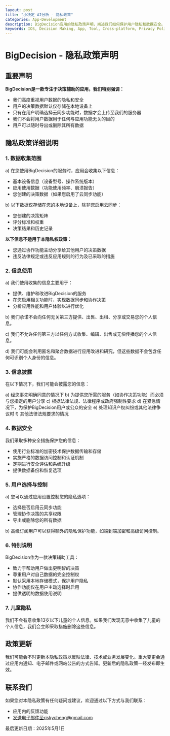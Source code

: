 ```yaml
---
layout: post
title: "小决定-AI分析 - 隐私政策"
categories: App-Development
description: BigDecision应用的隐私政策声明，阐述我们如何保护用户隐私和数据安全。
keywords: IOS, Decision Making, App, Tool, Cross-platform, Privacy Policy
---
```

# BigDecision - 隐私政策声明

## 重要声明

**BigDecision是一款专注于决策辅助的应用，我们特别强调：**

- 我们高度重视用户数据的隐私和安全
- 用户的决策数据默认仅存储在本地设备上
- 只有在用户明确选择云同步功能时，数据才会上传至我们的服务器
- 我们不会将用户数据用于任何与应用功能无关的目的
- 用户可以随时导出或删除其所有数据

## 隐私政策详细说明

### 1. 数据收集范围

a) 在您使用BigDecision的服务时，应用会收集以下信息：

- 基本设备信息（设备型号、操作系统版本）
- 应用使用数据（功能使用频率、崩溃报告）
- 您创建的决策数据（如果您启用了云同步功能）

b) 以下数据仅存储在您的本地设备上，除非您启用云同步：
- 您创建的决策矩阵
- 评分标准和权重
- 决策结果和历史记录

**以下信息不适用于本隐私权政策：**

- 您通过协作功能主动分享给其他用户的决策数据
- 违反法律规定或违反应用规则的行为及已采取的措施

### 2. 信息使用

a) 我们使用收集的信息主要用于：
- 提供、维护和改进BigDecision的服务
- 在您启用相关功能时，实现数据同步和协作决策
- 分析应用性能和用户体验以进行优化

b) 我们承诺不会向任何无关第三方提供、出售、出租、分享或交易您的个人信息。

c) 我们不允许任何第三方以任何方式收集、编辑、出售或无偿传播您的个人信息。

d) 我们可能会利用匿名和聚合数据进行应用改进和研究，但这些数据不会包含任何可识别个人身份的信息。

### 3. 信息披露

在以下情况下，我们可能会披露您的信息：

a) 经您事先明确同意的情况下
b) 为提供您所需的服务（如协作决策功能）而必须与您指定的用户分享
c) 根据法律法规、法律程序或政府强制性要求
d) 在紧急情况下，为保护BigDecision用户或公众的安全
e) 处理知识产权纠纷或其他法律争议时
f) 其他法律法规要求的情况

### 4. 数据安全

我们采取多种安全措施保护您的信息：

- 使用行业标准的加密技术保护数据传输和存储
- 实施严格的数据访问控制和认证机制
- 定期进行安全评估和系统升级
- 提供数据备份和恢复选项

### 5. 用户选择与控制

a) 您可以通过应用设置控制您的隐私选项：
- 选择是否启用云同步功能
- 管理协作决策的共享权限
- 导出或删除您的所有数据

b) 高级订阅用户可以获得额外的隐私保护功能，如端到端加密和高级访问控制。

### 6. 特别说明

BigDecision作为一款决策辅助工具：

- 致力于帮助用户做出更明智的决策
- 尊重用户对自己数据的完全控制权
- 默认采用本地存储模式，保护用户隐私
- 协作功能仅在用户主动选择时启用
- 提供透明的数据使用说明

### 7. 儿童隐私

我们不会有意收集13岁以下儿童的个人信息。如果我们发现无意中收集了儿童的个人信息，我们会立即采取措施删除这些信息。

## 政策更新

我们可能会不时更新本隐私政策以反映法律、技术或业务发展变化。重大变更会通过应用内通知、电子邮件或网站公告的方式告知。更新后的隐私政策一经发布即生效。

## 联系我们

如果您对本隐私政策有任何疑问或建议，欢迎通过以下方式与我们联系：

- 应用内的反馈功能
- 发送电子邮件至riskycheng@gmail.com

最后更新日期：2025年5月1日
